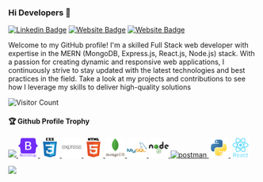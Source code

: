 ### Hi Developers 👋

<!--[![YouTube Badge](https://img.shields.io/badge/YouTube-DeveloperFunnel-red)](https://www.youtube.com/developerfunnel)-->
[![Linkedin Badge](https://img.shields.io/badge/-vigykshit-blue?style=flat-square&logo=Linkedin&logoColor=white&link=https://www.linkedin.com/in/vigykshit--01629954/)](https://www.linkedin.com/in/vigykshit-katoch-6993671b8/)
[![Website Badge](https://img.shields.io/badge/WebSite-vigykshit-green)](https://vigykshit.github.io/profile/)
[![Website Badge](https://img.shields.io/badge/StackOverflow-vigykshit-yellow)](https://stackoverflow.com/users/21152230/vigykshit-katoch)


Welcome to my GitHub profile! 
I'm a skilled Full Stack web developer with expertise in the MERN (MongoDB, Express.js, React.js, Node.js) stack. With a passion for creating dynamic and responsive web applications, I continuously strive to stay updated with the latest technologies and best practices in the field. Take a look at my projects and contributions to see how I leverage my skills to deliver high-quality solutions


![Visitor Count](https://profile-counter.glitch.me/Vigykshit/count.svg)

<div>
  <h4>🏆 Github Profile Trophy</h4>
   <a href="https://github.com/ryo-ma/github-profile-trophy">
    <img src="https://github-profile-trophy.vercel.app/?username=Vigykshit&Column=4/>
  </a>
</div>

Languages and Tools: 

<a href="https://getbootstrap.com" target="_blank" rel="noreferrer">
        <img src="https://raw.githubusercontent.com/devicons/devicon/master/icons/bootstrap/bootstrap-plain-wordmark.svg" alt="bootstrap" width="40" height="40" />
    </a>
    <a href="https://www.w3schools.com/css/" target="_blank" rel="noreferrer">
        <img src="https://raw.githubusercontent.com/devicons/devicon/master/icons/css3/css3-original-wordmark.svg" alt="css3" width="40" height="40" />
    </a>
    <a href="https://expressjs.com" target="_blank" rel="noreferrer">
        <img src="https://raw.githubusercontent.com/devicons/devicon/master/icons/express/express-original-wordmark.svg" alt="express" width="40" height="40" />
    </a>
   
  <a href="https://www.w3.org/html/" target="_blank" rel="noreferrer">
        <img src="https://raw.githubusercontent.com/devicons/devicon/master/icons/html5/html5-original-wordmark.svg" alt="html5" width="40" height="40" />
    </a>
   <a href="https://www.mongodb.com/" target="_blank" rel="noreferrer">
        <img src="https://raw.githubusercontent.com/devicons/devicon/master/icons/mongodb/mongodb-original-wordmark.svg" alt="mongodb" width="40" height="40" />
    </a>
    <a href="https://www.mysql.com/" target="_blank" rel="noreferrer">
        <img src="https://raw.githubusercontent.com/devicons/devicon/master/icons/mysql/mysql-original-wordmark.svg" alt="mysql" width="40" height="40" />
    </a>
   
  <a href="https://nodejs.org" target="_blank" rel="noreferrer">
        <img src="https://raw.githubusercontent.com/devicons/devicon/master/icons/nodejs/nodejs-original-wordmark.svg" alt="nodejs" width="40" height="40" />
    </a>
   
  <a href="https://postman.com" target="_blank" rel="noreferrer">
        <img src="https://www.vectorlogo.zone/logos/getpostman/getpostman-icon.svg" alt="postman" width="40" height="40" />
    </a>
    <a href="https://www.python.org" target="_blank" rel="noreferrer">
        <img src="https://raw.githubusercontent.com/devicons/devicon/master/icons/python/python-original.svg" alt="python" width="40" height="40" />
    </a>
    <a href="https://reactjs.org/" target="_blank" rel="noreferrer">
        <img src="https://raw.githubusercontent.com/devicons/devicon/master/icons/react/react-original-wordmark.svg" alt="react" width="40" height="40" />
    </a>
   


![](https://activity-graph.herokuapp.com/graph?username=Vigykshit&theme=react-dark&area=true)
<!--
**Vigykshit** is a ✨ _special_ ✨ repository because its `README.md` (this file) appears on your GitHub profile.

Here are some ideas to get you started:

- 🔭 I’m currently working on ...
- 🌱 I’m currently learning ...
- 👯 I’m looking to collaborate on ...
- 🤔 I’m looking for help with ...
- 💬 Ask me about ...
- 📫 How to reach me: ...
- 😄 Pronouns: ...
- ⚡ Fun fact: .....

-->

